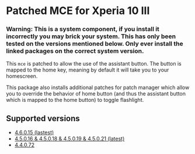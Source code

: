 # Patched MCE for Xperia 10 III

### Warning: This is a system component, if you install it incorrectly you may brick your system. This has only been tested on the versions mentioned below. Only ever install the linked packages on the correct system version.

This `mce` is patched to allow the use of the assistant button. The button is mapped to the home key, meaning by default it will take you to your homescreen.

This package also installs additional patches for patch manager which allow you to override the behavior of home button (and thus the assistant button which is mapped to the home button) to toggle flashlight.

## Supported versions

- [4.6.0.15 (lastest)](https://github.com/RikudouSage/sailfish-os-patched-mce/releases/latest)
- [4.5.0.16 & 4.5.0.18 & 4.5.0.19 & 4.5.0.21 (latest)](https://github.com/RikudouSage/sailfish-os-patched-mce/releases/v4.5.0.21)
- [4.4.0.72](https://github.com/RikudouSage/sailfish-os-patched-mce/releases/tag/v4.4.0.72)
